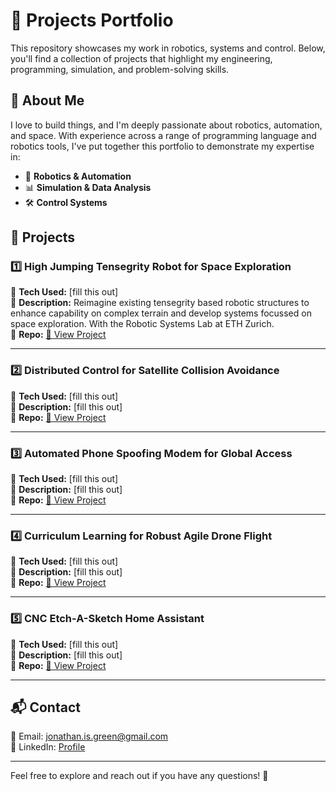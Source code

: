# 🚀 Projects Portfolio

This repository showcases my work in robotics, systems and control. Below, you'll find a collection of projects that highlight my engineering, programming, simulation, and problem-solving skills.

## 📌 About Me
I love to build things, and I'm deeply passionate about robotics, automation, and space. With experience across a range of programming language and robotics tools, I've put together this portfolio to demonstrate my expertise in:
- 🤖 **Robotics & Automation**
- 📊 **Simulation & Data Analysis**
- 🛠 **Control Systems**

## 📂 Projects

### 1️⃣ **High Jumping Tensegrity Robot for Space Exploration**
🔹 **Tech Used:** [fill this out]  
🔹 **Description:** Reimagine existing tensegrity based robotic structures to enhance
capability on complex terrain and develop systems focussed on space exploration. With the Robotic Systems Lab at ETH Zurich.  
🔹 **Repo:** [📂 View Project](./tensegrity_robot)  

---

### 2️⃣ **Distributed Control for Satellite Collision Avoidance**
🔹 **Tech Used:** [fill this out]  
🔹 **Description:** [fill this out]   
🔹 **Repo:** [📂 View Project](./sat_collision_avoidance)  

---

### 3️⃣ **Automated Phone Spoofing Modem for Global Access**
🔹 **Tech Used:** [fill this out]  
🔹 **Description:** [fill this out]   
🔹 **Repo:** [📂 View Project](./phone_spoofer)  

---

### 4️⃣ **Curriculum Learning for Robust Agile Drone Flight**
🔹 **Tech Used:** [fill this out]  
🔹 **Description:** [fill this out]   
🔹 **Repo:** [📂 View Project](./agile_drone_flight)  

---

### 5️⃣ **CNC Etch-A-Sketch Home Assistant**
🔹 **Tech Used:** [fill this out]  
🔹 **Description:** [fill this out]   
🔹 **Repo:** [📂 View Project](./cnc_etchasketch)  

---

## 📬 Contact
📧 Email: jonathan.is.green@gmail.com  
🔗 LinkedIn: [Profile]([https://linkedin.com/in/yourprofile](https://www.linkedin.com/in/jonathanjkg/))    

---
Feel free to explore and reach out if you have any questions! 🚀
